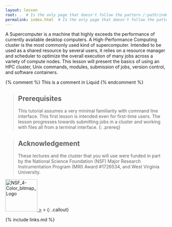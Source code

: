 ```yaml
---
layout: lesson
root: .  # Is the only page that doesn't follow the pattern /:path/index.html
permalink: index.html  # Is the only page that doesn't follow the pattern /:path/index.html
---
```

A Supercomputer is a machine that highly exceeds the performance of currently available desktop computers.
A High-Performance Computing cluster is the most commonly used kind of supercomputer.
Intended to be used as a shared resource by several users, it relies on a resource manager and scheduler to optimize the overall execution of many jobs across a variety of compute nodes. This lesson will present the basics of using an HPC cluster, Unix commands, modules, submission of jobs, version control, and software containers.

<!-- this is an html comment -->

{% comment %} This is a comment in Liquid {% endcomment %}

> ## Prerequisites
>
> This tutorial assumes a very minimal familiarity with command line interface. This first lesson is intended even for first-time users. The lesson progresses towards submitting jobs in a cluster and working with files all from a terminal interface.
{: .prereq}


> ## Acknowledgement
>
> These lectures and the cluster that you will use were funded in part by the
> National Science Foundation (NSF) Major Research Instrumentation Program
> (MRI) Award #1726534, and West Virginia University.
>
><a href="{{ page.root }}/fig/NSF_4-Color_bitmap_Logo.png">
  <img src="{{ page.root }}/fig/NSF_4-Color_bitmap_Logo.png" height="100" width="100"  alt="NSF_4-Color_bitmap_Logo" />
></a>
>
{: .callout}

{% include links.md %}
